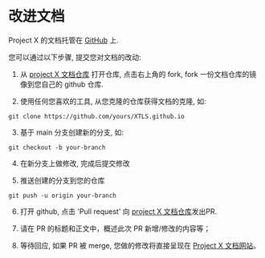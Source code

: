 # 改进文档

Project X 的文档托管在 [GitHub](https://github.com/XTLS/XTLS.github.io) 上.

您可以通过以下步骤, 提交您对文档的改动:

1. 从 [project X 文档仓库](https://github.com/XTLS/XTLS.github.io) 打开仓库, 点击右上角的 fork, fork 一份文档仓库的镜像到您自己的 github 仓库.


2. 使用任何您喜欢的工具, 从您克隆的仓库获得文档的克隆, 如:
```
git clone https://github.com/yours/XTLS.github.io
```

3. 基于 main 分支创建新的分支, 如:
```
git checkout -b your-branch
```

4. 在新分支上做修改, 完成后提交修改

5. 推送创建的分支到您的仓库
```
git push -u origin your-branch
```

6. 打开 github, 点击 'Pull request' 向 [project X 文档仓库](https://github.com/XTLS/XTLS.github.io)发出PR.

7. 请在 PR 的标题和正文中，概述此次 PR 新增/修改的内容等；

8. 等待回应, 如果 PR 被 merge, 您做的修改将直接呈现在 [Project X 文档网站](https://xtls.github.io)。